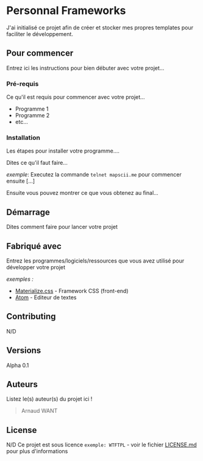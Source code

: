 # Personnal Frameworks


J'ai initialisé ce projet afin de créer et stocker mes propres templates pour faciliter le développement.

## Pour commencer

Entrez ici les instructions pour bien débuter avec votre projet...

### Pré-requis

Ce qu'il est requis pour commencer avec votre projet...

- Programme 1
- Programme 2
- etc...

### Installation

Les étapes pour installer votre programme....

Dites ce qu'il faut faire...

_exemple_: Executez la commande ``telnet mapscii.me`` pour commencer ensuite [...]


Ensuite vous pouvez montrer ce que vous obtenez au final...

## Démarrage

Dites comment faire pour lancer votre projet

## Fabriqué avec

Entrez les programmes/logiciels/ressources que vous avez utilisé pour développer votre projet

_exemples :_
* [Materialize.css](http://materializecss.com) - Framework CSS (front-end)
* [Atom](https://atom.io/) - Editeur de textes

## Contributing

N/D

## Versions
Alpha 0.1

## Auteurs
Listez le(s) auteur(s) du projet ici !

> Arnaud WANT

## License

N/D  Ce projet est sous licence ``exemple: WTFTPL`` - voir le fichier [LICENSE.md](LICENSE.md) pour plus d'informations

